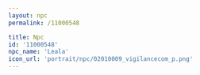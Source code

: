 ```yaml
---
layout: npc
permalink: /11000548

title: Npc
id: '11000548'
npc_name: 'Leala'
icon_url: 'portrait/npc/02010009_vigilancecom_p.png'
---
```

